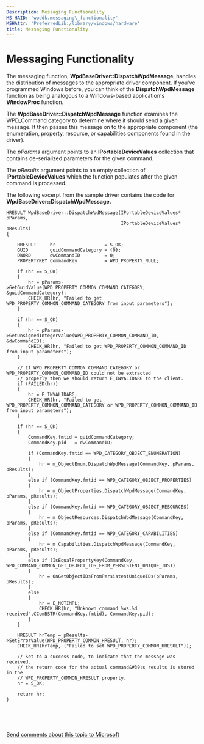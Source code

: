 ```yaml
---
Description: Messaging Functionality
MS-HAID: 'wpddk.messaging\_functionality'
MSHAttr: 'PreferredLib:/library/windows/hardware'
title: Messaging Functionality
---
```


# Messaging Functionality


The messaging function, **WpdBaseDriver::DispatchWpdMessage**, handles the distribution of messages to the appropriate driver component. If you've programmed Windows before, you can think of the **DispatchWpdMessage** function as being analogous to a Windows-based application's **WindowProc** function.

The **WpdBaseDriver::DispatchWpdMessage** function examines the WPD\_Command category to determine where it should send a given message. It then passes this message on to the appropriate component (the enumeration, property, resource, or capabilities components found in the driver).

The *pParams* argument points to an **IPortableDeviceValues** collection that contains de-serialized parameters for the given command.

The *pResults* argument points to an empty collection of **IPortableDeviceValues** which the function populates after the given command is processed.

The following excerpt from the sample driver contains the code for **WpdBaseDriver::DispatchWpdMessage.**

```ManagedCPlusPlus
HRESULT WpdBaseDriver::DispatchWpdMessage(IPortableDeviceValues* pParams,
                                          IPortableDeviceValues* pResults)
{

    HRESULT     hr                  = S_OK;
    GUID        guidCommandCategory = {0};
    DWORD       dwCommandID         = 0;
    PROPERTYKEY CommandKey          = WPD_PROPERTY_NULL;

    if (hr == S_OK)
    {
        hr = pParams->GetGuidValue(WPD_PROPERTY_COMMON_COMMAND_CATEGORY, &guidCommandCategory);
        CHECK_HR(hr, "Failed to get WPD_PROPERTY_COMMON_COMMAND_CATEGORY from input parameters");
    }

    if (hr == S_OK)
    {
        hr = pParams->GetUnsignedIntegerValue(WPD_PROPERTY_COMMON_COMMAND_ID, &dwCommandID);
        CHECK_HR(hr, "Failed to get WPD_PROPERTY_COMMON_COMMAND_ID from input parameters");
    }

    // If WPD_PROPERTY_COMMON_COMMAND_CATEGORY or WPD_PROPERTY_COMMON_COMMAND_ID could not be extracted
    // properly then we should return E_INVALIDARG to the client.
    if (FAILED(hr))
    {
        hr = E_INVALIDARG;
        CHECK_HR(hr, "Failed to get WPD_PROPERTY_COMMON_COMMAND_CATEGORY or WPD_PROPERTY_COMMON_COMMAND_ID from input parameters");
    }

    if (hr == S_OK)
    {
        CommandKey.fmtid = guidCommandCategory;
        CommandKey.pid   = dwCommandID;

        if (CommandKey.fmtid == WPD_CATEGORY_OBJECT_ENUMERATION)
        {
            hr = m_ObjectEnum.DispatchWpdMessage(CommandKey, pParams, pResults);
        }
        else if (CommandKey.fmtid == WPD_CATEGORY_OBJECT_PROPERTIES)
        {
            hr = m_ObjectProperties.DispatchWpdMessage(CommandKey, pParams, pResults);
        }
        else if (CommandKey.fmtid == WPD_CATEGORY_OBJECT_RESOURCES)
        {
            hr = m_ObjectResources.DispatchWpdMessage(CommandKey, pParams, pResults);
        }
        else if (CommandKey.fmtid == WPD_CATEGORY_CAPABILITIES)
        {
            hr = m_Capabilities.DispatchWpdMessage(CommandKey, pParams, pResults);
        }
        else if (IsEqualPropertyKey(CommandKey, WPD_COMMAND_COMMON_GET_OBJECT_IDS_FROM_PERSISTENT_UNIQUE_IDS))
        {
            hr = OnGetObjectIDsFromPersistentUniqueIDs(pParams, pResults);
        }
        else
        {
            hr = E_NOTIMPL;
            CHECK_HR(hr, "Unknown command %ws.%d received",CComBSTR(CommandKey.fmtid), CommandKey.pid);
        }
    }

    HRESULT hrTemp = pResults->SetErrorValue(WPD_PROPERTY_COMMON_HRESULT, hr);
    CHECK_HR(hrTemp, ("Failed to set WPD_PROPERTY_COMMON_HRESULT"));

    // Set to a success code, to indicate that the message was received.
    // the return code for the actual command&#39;s results is stored in the
    // WPD_PROPERTY_COMMON_HRESULT property.
    hr = S_OK;

    return hr;
}
```

 

 

[Send comments about this topic to Microsoft](mailto:wsddocfb@microsoft.com?subject=Documentation%20feedback%20[wpd_dk\wpddk]:%20Messaging%20Functionality%20%20RELEASE:%20%281/5/2017%29&body=%0A%0APRIVACY%20STATEMENT%0A%0AWe%20use%20your%20feedback%20to%20improve%20the%20documentation.%20We%20don't%20use%20your%20email%20address%20for%20any%20other%20purpose,%20and%20we'll%20remove%20your%20email%20address%20from%20our%20system%20after%20the%20issue%20that%20you're%20reporting%20is%20fixed.%20While%20we're%20working%20to%20fix%20this%20issue,%20we%20might%20send%20you%20an%20email%20message%20to%20ask%20for%20more%20info.%20Later,%20we%20might%20also%20send%20you%20an%20email%20message%20to%20let%20you%20know%20that%20we've%20addressed%20your%20feedback.%0A%0AFor%20more%20info%20about%20Microsoft's%20privacy%20policy,%20see%20http://privacy.microsoft.com/default.aspx. "Send comments about this topic to Microsoft")



